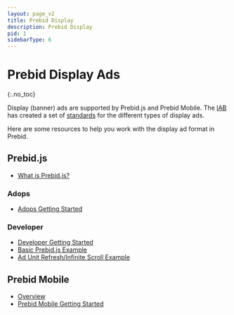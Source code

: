 ```yaml
---
layout: page_v2
title: Prebid Display
description: Prebid Display
pid: 1
sidebarType: 6
---
```


# Prebid Display Ads
{:.no_toc}

Display (banner) ads are supported by Prebid.js and Prebid Mobile. The [IAB](https://www.iab.com/) has created a set of [standards](https://www.iab.com/newadportfolio/) for the different types of display ads.

Here are some resources to help you work with the display ad format in Prebid.

## Prebid.js

- [What is Prebid.js?](/prebid/prebidjs.html)

### Adops

- [Adops Getting Started](/adops/before-you-start.html)

### Developer

- [Developer Getting Started](/dev-docs/getting-started.html)
- [Basic Prebid.js Example](/dev-docs/examples/basic-example.html)
- [Ad Unit Refresh/Infinite Scroll Example](/dev-docs/examples/adunit-refresh.html)

## Prebid Mobile

- [Overview](/prebid-mobile/prebid-mobile.html)
- [Prebid Mobile Getting Started](/prebid-mobile/prebid-mobile-pbs.html)
